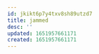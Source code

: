 ```yaml
---
id: jkikt6p7y4txv8sh89utzd7
title: jammed
desc: ''
updated: 1651957661171
created: 1651957661171
---
```



